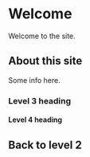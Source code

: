# Welcome

Welcome to the site.

## About this site

Some info here.

### Level 3 heading

#### Level 4 heading

## Back to level 2
